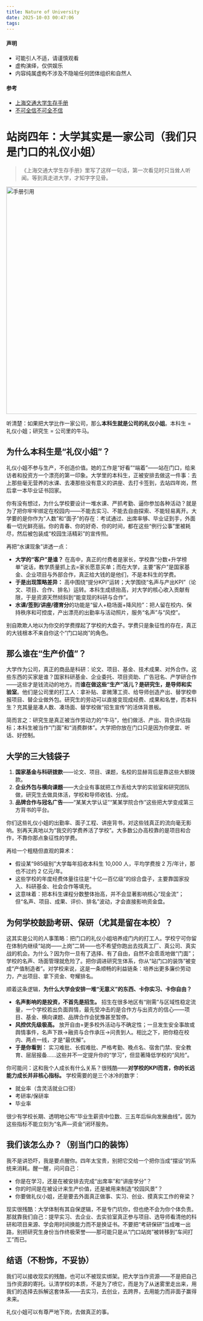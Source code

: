 ```yaml
---
title: Nature of University
date: 2025-10-03 00:47:06
tags: 
---
```

#### 声明
- 可能引人不适，请谨慎观看
- 虚构演绎，仅供娱乐
- 内容纯属虚构不涉及不隐喻任何团体组织和自然人
#### 参考
- [上海交通大学生存手册](https://github.com/SurviveSJTU/SurviveSJTUManual/blob/master/SUMMARY.md)
- [不可全信不可全不信](https://v.douyin.com/mUDKTfj_V94/)
# 站岗四年：大学其实是一家公司（我们只是门口的礼仪小姐）

>《上海交通大学生存手册》里写了这样一句话，第一次看见时只当耸人听闻。等到真走进大学，才知字字见骨。
<img src="/img/SJTUmanual.png" alt="手册引用" width="600">

听清楚：如果把大学比作一家公司，那么**本科生就是公司的礼仪小姐**。本科生 = 礼仪小姐；研究生 = 公司里的牛马。
## 为什么本科生是“礼仪小姐”？

礼仪小姐不参与生产，不创造价值。她的工作是“好看”“端着”——站在门口，给来访者和投资方一个漂亮的第一印象。大学里的本科生，正被安排去做这一件事：去上那些毫无营养的水课、去凑那些没有意义的讲座、去打卡签到，去站四年岗，然后拿一本毕业证书回家。

你有没有想过，为什么学校要设计一堆水课、严抓考勤、逼你参加各种活动？就是为了把你牢牢绑定在校园内——不能去实习、不能去自由探索、不能轻易离开。大学要的是你作为“人数”和“面子”的存在：考试通过、出席率够、毕业证到手，外面看一切光鲜亮丽。你的青春、你的好奇、你的时间，都在这些“例行公事”里被耗尽，然后被包装成“校园生活精彩”的宣传照。

再把“水课现象”讲透一点：

- **大学的“客户”是谁？** 在高中，真正的付费者是家长，学校靠“分数+升学榜单”说话，教学质量抓上去=家长愿意买单；而在大学，主要“客户”是国家基金、企业项目与外部合作，真正给大钱的是他们，不是本科生的学费。
- **于是出现策略差异：** 高中围绕“提分KPI”运转；大学围绕“名声与产出KPI”（论文、项目、合作、排名）运转。本科生成绩抬高，对大学的核心收入贡献有限，于是资源天然倾斜到“能变现的科研与合作”。
- **水课/签到/讲座/德育分**的功能是“留人+稳场面+降风险”：把人留在校内、保持秩序和可控度，产出漂亮的出勤率与活动照片，服务“名声”与“风控”。

别自欺欺人地以为你交的学费撑起了学校的大盘子。学费只是象征性的存在，真正的大钱根本不来自你这个“门口站岗”的角色。

## 那么谁在“生产价值”？

大学作为公司，真正的商品是科研：论文、项目、基金、技术成果、对外合作。这些东西的买家是谁？国家科研基金、企业委托、项目资助、广告冠名、产学研合作——这些才是钱流动的地方。而**谁在做这些“生产”活儿？是研究生，是导师和实验室**。他们是公司里的打工人：拿补贴、拿微薄工资、给导师创造产出、替学校申报项目、替企业做外包。研究生的劳动可以直接变现成经费、成果和名誉，而本科生？充其量是凑人数、凑场面、替学校做“招生宣传”的活体背景板。

简而言之：研究生是真正被当作劳动力的“牛马”，他们做活、产出、背负评估指标；本科生被当作“门面”和“消费群体”。大学把你放在门口只是因为你便宜、听话、好控制。

## 大学的三大钱袋子

1. **国家基金与科研拨款**——论文、项目、课题，名校的显赫背后是靠这些大额拨款。
2. **企业外包与横向课题**——大企业有事就把工作丢给大学的实验室和研究团队做，研究生去做具体活，学校和导师收钱、分成。
3. **品牌合作与冠名广告**——“某某大学认证”“某某学院合作”这些把大学变成第三方背书的平台。

你们这些礼仪小姐的出勤率、面子工程、讲座背书，对这些钱真正的流向毫无影响。别再天真地以为“我交的学费养活了学校”。大多数公办高校靠的是项目和合作，不靠你那点象征性的学费。

再给一个粗糙但直观的算术：

- 假设某“985级别”大学每年招收本科生 10,000 人，平均学费按 2 万/年计，那也不过约 2 亿元/年。
- 这些学校的年度经费体量往往是“十亿—百亿级”的综合盘子，主要靠国家投入、科研基金、社会合作等填充。
- 这意味着：把本科生课程分数整体抬高，并不会显著影响核心“现金流”；但“名声、项目、成果、评价、排名”波动，才会直接影响资金盘。

## 为何学校鼓励考研、保研（尤其是留在本校）？

这其实是公司的人事策略：把门口的礼仪小姐培养成门内的打工人。学校宁可你留在体制内继续“站岗——上岗”二转——也不希望你跑出去找真工厂、真公司、真实战的机会。为什么？因为你一旦有了选择、有了自由，自然不会乖乖地做“门面”；学校的名声、场面管理就危险了。把你调进研究生体系，你从“站门口的装饰”被变成“产值制造者”。对学校来说，这是一条顺畅的利益链条：培养出更多廉价劳动力，产出项目、拿下资金、夸耀排名。

顺着这条逻辑，**为什么大学会安排一堆“无意义”的东西、卡你实习、卡你自由？**

- **名声影响的是投资，不首先是招生。** 招生在很多地区有“刚需”与区域性稳定流量，一个学校若出负面舆情，最先受冲击的是合作方与出资方的信心——项目、基金、横向课题、品牌合作会犹豫甚至暂停。
- **风控优先级极高。** 放开自由=更多校外活动与不确定性；一旦发生安全事故或舆情事件，名声下跌→融资与合作承压→问责到人。相比之下，把你稳在校内、两点一线，才是“最优解”。
- **于是你看到：** 实习难批、长假难批、严格考勤、晚点名、宿舍门禁、安全教育、层层报备……这些并不一定提升你的“学习”，但显著降低学校的“风险”。

你可能问：这和我个人成长有什么关系？很残酷——**对学校的KPI而言，你的长远能力成长并非核心指标。** 学校需要的是三个冰冷的数字：

- 就业率（含灵活就业口径）
- 考研率/保研率
- 毕业率

很少有学校长期、透明地公布“毕业生薪资中位数、三五年后纵向发展曲线”。因为这些指标不能立刻为“名声—资金”闭环服务。

## 我们该怎么办？（别当门口的装饰）

我不是讲恐吓，我是要点醒你。四年太宝贵，别把它交给一个把你当成“摆设”的系统来消耗。醒一醒，问问自己：

* 你是在学习，还是在被安排去完成“出席率”和“讲座学分”？
* 你的时间是在被设计来生产价值，还是被用来制造“校园风景”？
* 你要做礼仪小姐，还是要去外面真正做事、实习、创业、摸真实工作的脊梁？

现实很残酷：大学体制有其自保逻辑，不是专门坑你，但也绝不会为你个体负责。那就靠我们自己：提早实习、去企业、去实验室真正参与项目、选导师看清他的科研和项目来源、学会用时间换能力而不是换证书。不要把“考研保研”当成唯一出路，别把研究生身份当作终极荣誉——那可能只是从“门口站岗”被转移到“车间打工”而已。

## 结语（不粉饰，不妥协）

我们可以接收现实的残酷，也可以不被现实绑架。把大学当作资源——不是把自己当作资源的寄托。认清学校的本质，不是为了喷它，而是为了从迷雾里走出来，用我们的选择去拆解这套体系——去实习，去创业，去跨界，去用能力而非面子赢得未来。

礼仪小姐可以有尊严地下岗，去做真正的事。